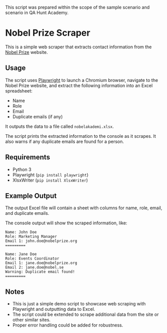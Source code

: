 This script was prepared within the scope of the sample scenario and scenario in QA Hunt Academy.

# Nobel Prize Scraper

This is a simple web scraper that extracts contact information from the [Nobel Prize](https://www.nobelyayin.com/kurumsal/) website.

## Usage

The script uses [Playwright](https://playwright.dev/) to launch a Chromium browser, navigate to the Nobel Prize website, and extract the following information into an Excel spreadsheet:

- Name
- Role 
- Email
- Duplicate emails (if any)

It outputs the data to a file called `nobelakademi.xlsx`.

The script prints the extracted information to the console as it scrapes. It also warns if any duplicate emails are found for a person.

## Requirements

- Python 3
- Playwright (`pip install playwright`)
- XlsxWriter (`pip install XlsxWriter`)

## Example Output

The output Excel file will contain a sheet with columns for name, role, email, and duplicate emails.

The console output will show the scraped information, like:

```
Name: John Doe 
Role: Marketing Manager
Email 1: john.doe@nobelprize.org
=========

Name: Jane Doe
Role: Events Coordinator
Email 1: jane.doe@nobelprize.org
Email 2: jane.doe@nobel.se
Warning: Duplicate email found!
=========
```

## Notes

- This is just a simple demo script to showcase web scraping with Playwright and outputting data to Excel.
- The script could be extended to scrape additional data from the site or other similar sites.
- Proper error handling could be added for robustness.
